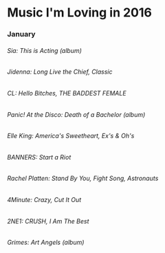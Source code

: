 <h1>Music I'm Loving in 2016</h1>

<h3>January</h3>
<h6>Sia: This is Acting (album)</h6>
<h6>Jidenna: Long Live the Chief, Classic</h6>
<h6>CL: Hello Bitches, THE BADDEST FEMALE</h6>
<h6>Panic! At the Disco: Death of a Bachelor (album)</h6>
<h6>Elle King: America's Sweetheart, Ex's & Oh's</h6>
<h6>BANNERS: Start a Riot</h6>
<h6>Rachel Platten: Stand By You, Fight Song, Astronauts</h6>
<h6>4Minute: Crazy, Cut It Out</h6>
<h6>2NE1: CRUSH, I Am The Best</h6>
<h6>Grimes: Art Angels (album)</h6>
